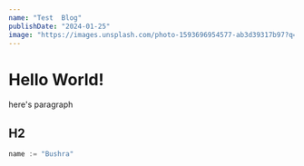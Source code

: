 ```yaml
---
name: "Test  Blog"
publishDate: "2024-01-25"
image: "https://images.unsplash.com/photo-1593696954577-ab3d39317b97?q=80&w=1000&auto=format&fit=crop&ixlib=rb-4.0.3&ixid=M3wxMjA3fDB8MHxzZWFyY2h8MTB8fGZyZWUlMjBpbWFnZXN8ZW58MHx8MHx8fDA%3D"
---
```


# Hello World!

here's paragraph

## H2

```go
name := "Bushra"
```
